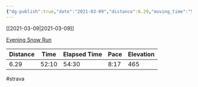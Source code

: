 ```yaml
---
{"dg-publish":true,"date":"2021-03-09","distance":6.29,"moving_time":"52:10","elapsed_time":"54:30","pace":"8:17","total_elevation_gain":465,"url":"https://www.strava.com/activities/4921888115","permalink":"/01-personal/strava/2021-03-09-evening-snow-run/","dgPassFrontmatter":true}
---
```



[[2021-03-09\|2021-03-09]]

[Evening Snow Run](https://www.strava.com/activities/4921888115)

| Distance | Time  | Elapsed Time | Pace | Elevation |
| -------- | ----- | ------------ | ---- | --------- |
| 6.29     | 52:10 | 54:30        | 8:17 | 465       |




#strava
